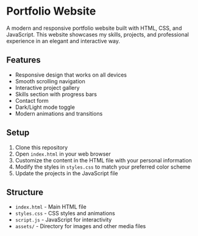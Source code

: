 # Portfolio Website

A modern and responsive portfolio website built with HTML, CSS, and JavaScript. This website showcases my skills, projects, and professional experience in an elegant and interactive way.

## Features

- Responsive design that works on all devices
- Smooth scrolling navigation
- Interactive project gallery
- Skills section with progress bars
- Contact form
- Dark/Light mode toggle
- Modern animations and transitions

## Setup

1. Clone this repository
2. Open `index.html` in your web browser
3. Customize the content in the HTML file with your personal information
4. Modify the styles in `styles.css` to match your preferred color scheme
5. Update the projects in the JavaScript file

## Structure

- `index.html` - Main HTML file
- `styles.css` - CSS styles and animations
- `script.js` - JavaScript for interactivity
- `assets/` - Directory for images and other media files 